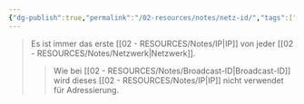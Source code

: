 ```yaml
---
{"dg-publish":true,"permalink":"/02-resources/notes/netz-id/","tags":["netzwerk/ip"]}
---
```


>Es ist immer das erste [[02 - RESOURCES/Notes/IP\|IP]] von jeder [[02 - RESOURCES/Notes/Netzwerk\|Netzwerk]].
>>Wie bei [[02 - RESOURCES/Notes/Broadcast-ID\|Broadcast-ID]]  wird dieses [[02 - RESOURCES/Notes/IP\|IP]] nicht verwendet für Adressierung.
